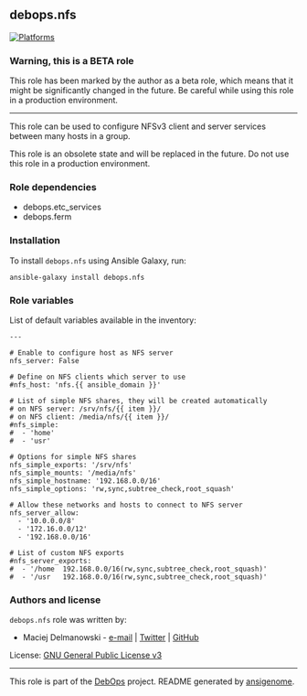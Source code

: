 ## debops.nfs
[![Platforms](http://img.shields.io/badge/platforms-debian%20|%20ubuntu-lightgrey.svg)](#)
### Warning, this is a BETA role

This role has been marked by the author as a beta role, which means that it
might be significantly changed in the future. Be careful while using this role
in a production environment.

***

This role can be used to configure NFSv3 client and server services between
many hosts in a group.

This role is an obsolete state and will be replaced in the future. Do not
use this role in a production environment.

### Role dependencies

- debops.etc_services
- debops.ferm


### Installation

To install `debops.nfs` using Ansible Galaxy, run:

    ansible-galaxy install debops.nfs


### Role variables

List of default variables available in the inventory:

    ---
    
    # Enable to configure host as NFS server
    nfs_server: False
    
    # Define on NFS clients which server to use
    #nfs_host: 'nfs.{{ ansible_domain }}'
    
    # List of simple NFS shares, they will be created automatically
    # on NFS server: /srv/nfs/{{ item }}/
    # on NFS client: /media/nfs/{{ item }}/
    #nfs_simple:
    #  - 'home'
    #  - 'usr'
    
    # Options for simple NFS shares
    nfs_simple_exports: '/srv/nfs'
    nfs_simple_mounts: '/media/nfs'
    nfs_simple_hostname: '192.168.0.0/16'
    nfs_simple_options: 'rw,sync,subtree_check,root_squash'
    
    # Allow these networks and hosts to connect to NFS server
    nfs_server_allow:
      - '10.0.0.0/8'
      - '172.16.0.0/12'
      - '192.168.0.0/16'
    
    # List of custom NFS exports
    #nfs_server_exports:
    #  - '/home  192.168.0.0/16(rw,sync,subtree_check,root_squash)'
    #  - '/usr   192.168.0.0/16(rw,sync,subtree_check,root_squash)'





### Authors and license

`debops.nfs` role was written by:

- Maciej Delmanowski - [e-mail](mailto:drybjed@gmail.com) | [Twitter](https://twitter.com/drybjed) | [GitHub](https://github.com/drybjed)


License: [GNU General Public License v3](https://tldrlegal.com/license/gnu-general-public-license-v3-(gpl-3))


***

This role is part of the [DebOps](http://debops.org/) project. README generated by [ansigenome](https://github.com/nickjj/ansigenome/).

